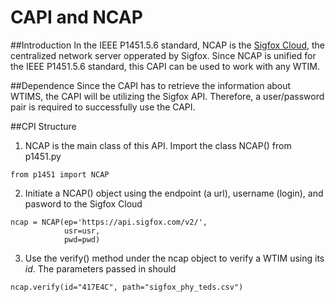 # CAPI and NCAP
##Introduction
In the IEEE P1451.5.6 standard, NCAP is the [Sigfox Cloud](https://backend.sigfox.com/), the centralized network server opperated by Sigfox. 
Since NCAP is unified for the IEEE P1451.5.6 standard, this CAPI can be used to work with any WTIM.

##Dependence
Since the CAPI has to retrieve the information about WTIMS, the CAPI will be utilizing the Sigfox API.
Therefore, a user/password pair is required to successfully use the CAPI.

##CPI Structure
1. NCAP is the main class of this API. Import the class NCAP() from p1451.py
```
from p1451 import NCAP
```
2. Initiate a NCAP() object using the endpoint (a url), username (login), and pasword to the Sigfox Cloud
```
ncap = NCAP(ep='https://api.sigfox.com/v2/',
            usr=usr,
            pwd=pwd)
```
3. Use the verify() method under the ncap object to verify a WTIM using its *id*. The parameters passed in should 
```
ncap.verify(id="417E4C", path="sigfox_phy_teds.csv")
```
